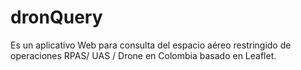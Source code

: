# dronQuery
Es un aplicativo Web para consulta del espacio aéreo restringido de operaciones RPAS/ UAS / Drone en Colombia basado en Leaflet.
